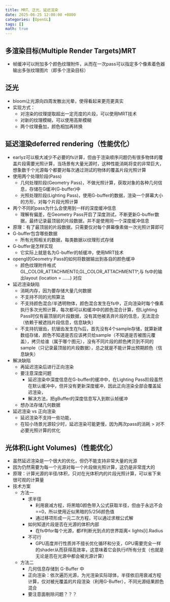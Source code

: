 ```yaml
---
title: MRT、泛光、延迟渲染
date: 2025-06-25 12:00:00 +0800
categories: [OpenGL]
tags: []
math: true
---
```


## 多渲染目标(Multiple Render Targets)MRT

* 帧缓冲可以附加多个颜色纹理附件，从而在一次pass可以指定多个像素着色器输出多张纹理图片（即多个渲染目标）

## 泛光

* bloom让光源向四周发散出光晕，使得看起来更亮更真实
* 实现方式：
  * 对渲染的纹理提取超出一定亮度的片段，可以使用MRT技术
  * 对新的纹理模糊，可以使用高斯模糊
  * 两个纹理叠加，颜色相加再转换

## 延迟渲染deferred rendering（性能优化）

* earlyz可以极大减少不必要的fs计算，但由于渲染顺序问题仍有很多物体的覆盖片段需要光照计算，当场景有大量光源时，这种性能消耗将变的非常巨大，想象数千个光源每个都要对每次通过测试的物体的覆盖片段光照计算
* 使用两个处理阶段(Pass)
  * 几何处理阶段(Geometry Pass)，不做光照计算，获取对象的各种几何信息，存储在G缓冲(G-buffer)中
  * 光照处理阶段(Lighting Pass)，使用G-buffer的数据，渲染一个屏幕大小的方形，对每个片段光照计算
* 两个不同的pass为什么会使用到一样的深度缓冲信息
  * 理解有偏差，在Geometry Pass开启了深度测试，不断更新G-buffer数据，最终记录最顶层的片段数据，并不是使用同一个深度缓冲信息
* 原理：有了最顶层的片段数据，只需要仅对每个屏幕像素做一次光照计算即可
* G-buffer包含哪些数据
  * 所有光照相关的数据，每类数据以纹理形式存储
* G-buffer是怎样实现
  * 它实际上就是名为G-buffer的帧缓冲，使用MRT技术
* opengl的Geometry Pass的如何将数据输出到各自的颜色缓冲
  * 颜色纹理附件格式GL_COLOR_ATTACHMENT0,GL_COLOR_ATTACHMENT1^,与 fs中的输出layout (location = ……) 对应
* 延迟渲染缺陷
  * 消耗内存，因为要存储大量几何数据
  * 不支持不同的光照算法
  * 不支持颜色混合/半透明物体，颜色混合发生在fs中，正向渲染时每个像素执行多次光照计算，每次都可以和缓冲中的颜色混合计算，但Lighting Pass时仅有最顶层的片段数据，没有其他被丢弃片段的信息，无法混合（依赖于被遮挡片段信息，信息缺失）
  * 不支持抗锯齿，抗锯齿发生在fs后，首先没有4个sample存储，就算新建数组存储，颜色不知道是否应该拷贝给sample（不知道是否被图元覆盖），拷贝给谁（属于哪个图元），没有不同片段的颜色拷贝到不同的sample（只记录最顶层的片段数据），总之就是不能计算出预期颜色（信息缺失）
* 解决缺陷
  * 再延迟渲染后进行正向渲染
  * 要注意深度问题
    * 延迟渲染中深度信息在G-buffer的缓冲中，在Lighting Pass阶段虽然在默认缓冲中，但并没有更新深度缓冲，因此正向渲染全部会覆盖延迟渲染，
    * 解决方法，把gBuffer的深度信息写入到默认帧缓冲
  * 想办法存储几何数据
* 延迟渲染 vs 正向渲染
  * 延迟渲染不支持一些功能，
  * 在较小场景光源较少时，延迟渲染可能更慢，因为两次pass的消耗 > 对不必要光照计算的优化

## 光体积(Light Volumes)（性能优化）

* 虽然延迟渲染是一个很大的优化，但仍不能支持非常大量的光源
* 因为仍然需要为每一个光源对每一个片段做光照计算，这仍是非常庞大的
* 原理：计算光源的半径/体积，只对在光体积内的片段光照计算，可以省下来很可观的计算量
* 技术方案
  * 方法一
    * 求半径
      * 利用衰减方程，将黑暗0颜色带入公式获取半径，但由于永远不会==0，所以使用近似黑暗的5/256颜色值
      * 通过移项形成一元二次方程，可以通过求根公式解
    * 如何知道片段是否在光源的体积内部
      * 在fs中for每个光源，都if判断光到点的世界距离< lights[i].Radius
    * 不可行
      * GPU高度并行性质并不擅长优化循环和分支，GPU需要完全一样的shader从而获得高效率，这意味着它会执行if所有分支（也就是无论是否在光源中都会被光源计算）
  * 方法二
    * 几何信息存储到 G-Buffer 中
    * 正向渲染：依次遍历光源，为光渲染实际球体，半径依旧用衰减方程计算，仅对被光覆盖的片段渲染（利用G-Buffer），不同光源结果颜色混合
    * 要注意面剔除问题？？？
